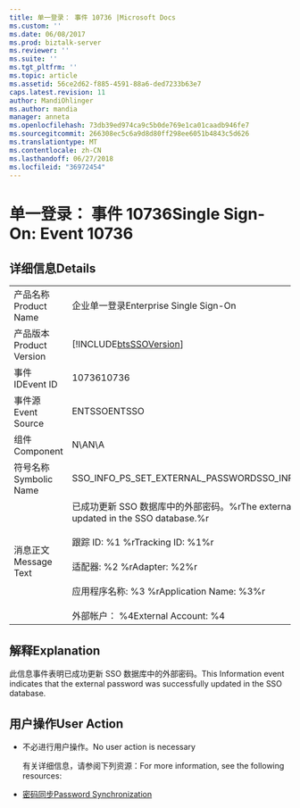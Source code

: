 ```yaml
---
title: 单一登录： 事件 10736 |Microsoft Docs
ms.custom: ''
ms.date: 06/08/2017
ms.prod: biztalk-server
ms.reviewer: ''
ms.suite: ''
ms.tgt_pltfrm: ''
ms.topic: article
ms.assetid: 56ce2d62-f885-4591-88a6-ded7233b63e7
caps.latest.revision: 11
author: MandiOhlinger
ms.author: mandia
manager: anneta
ms.openlocfilehash: 73db39ed974ca9c5b0de769e1ca01caadb946fe7
ms.sourcegitcommit: 266308ec5c6a9d8d80ff298ee6051b4843c5d626
ms.translationtype: MT
ms.contentlocale: zh-CN
ms.lasthandoff: 06/27/2018
ms.locfileid: "36972454"
---
```

# <a name="single-sign-on-event-10736"></a><span data-ttu-id="0c5cf-102">单一登录： 事件 10736</span><span class="sxs-lookup"><span data-stu-id="0c5cf-102">Single Sign-On: Event 10736</span></span>
## <a name="details"></a><span data-ttu-id="0c5cf-103">详细信息</span><span class="sxs-lookup"><span data-stu-id="0c5cf-103">Details</span></span>  

|                 |                                                                                                                                                                                                   |
|-----------------|---------------------------------------------------------------------------------------------------------------------------------------------------------------------------------------------------|
|  <span data-ttu-id="0c5cf-104">产品名称</span><span class="sxs-lookup"><span data-stu-id="0c5cf-104">Product Name</span></span>   |                                                                                     <span data-ttu-id="0c5cf-105">企业单一登录</span><span class="sxs-lookup"><span data-stu-id="0c5cf-105">Enterprise Single Sign-On</span></span>                                                                                     |
| <span data-ttu-id="0c5cf-106">产品版本</span><span class="sxs-lookup"><span data-stu-id="0c5cf-106">Product Version</span></span> |                                                                    [!INCLUDE[btsSSOVersion](../includes/btsssoversion-md.md)]                                                                     |
|    <span data-ttu-id="0c5cf-107">事件 ID</span><span class="sxs-lookup"><span data-stu-id="0c5cf-107">Event ID</span></span>     |                                                                                               <span data-ttu-id="0c5cf-108">10736</span><span class="sxs-lookup"><span data-stu-id="0c5cf-108">10736</span></span>                                                                                               |
|  <span data-ttu-id="0c5cf-109">事件源</span><span class="sxs-lookup"><span data-stu-id="0c5cf-109">Event Source</span></span>   |                                                                                              <span data-ttu-id="0c5cf-110">ENTSSO</span><span class="sxs-lookup"><span data-stu-id="0c5cf-110">ENTSSO</span></span>                                                                                               |
|    <span data-ttu-id="0c5cf-111">组件</span><span class="sxs-lookup"><span data-stu-id="0c5cf-111">Component</span></span>    |                                                                                                <span data-ttu-id="0c5cf-112">N\A</span><span class="sxs-lookup"><span data-stu-id="0c5cf-112">N\A</span></span>                                                                                                |
|  <span data-ttu-id="0c5cf-113">符号名称</span><span class="sxs-lookup"><span data-stu-id="0c5cf-113">Symbolic Name</span></span>  |                                                                                 <span data-ttu-id="0c5cf-114">SSO_INFO_PS_SET_EXTERNAL_PASSWORD</span><span class="sxs-lookup"><span data-stu-id="0c5cf-114">SSO_INFO_PS_SET_EXTERNAL_PASSWORD</span></span>                                                                                 |
|  <span data-ttu-id="0c5cf-115">消息正文</span><span class="sxs-lookup"><span data-stu-id="0c5cf-115">Message Text</span></span>   | <span data-ttu-id="0c5cf-116">已成功更新 SSO 数据库中的外部密码。%r</span><span class="sxs-lookup"><span data-stu-id="0c5cf-116">The external password was successfully updated in the SSO database.%r</span></span><br /><br /> <span data-ttu-id="0c5cf-117">跟踪 ID: %1 %r</span><span class="sxs-lookup"><span data-stu-id="0c5cf-117">Tracking ID: %1%r</span></span><br /><br /> <span data-ttu-id="0c5cf-118">适配器: %2 %r</span><span class="sxs-lookup"><span data-stu-id="0c5cf-118">Adapter: %2%r</span></span><br /><br /> <span data-ttu-id="0c5cf-119">应用程序名称: %3 %r</span><span class="sxs-lookup"><span data-stu-id="0c5cf-119">Application Name: %3%r</span></span><br /><br /> <span data-ttu-id="0c5cf-120">外部帐户： %4</span><span class="sxs-lookup"><span data-stu-id="0c5cf-120">External Account: %4</span></span> |

## <a name="explanation"></a><span data-ttu-id="0c5cf-121">解释</span><span class="sxs-lookup"><span data-stu-id="0c5cf-121">Explanation</span></span>  
 <span data-ttu-id="0c5cf-122">此信息事件表明已成功更新 SSO 数据库中的外部密码。</span><span class="sxs-lookup"><span data-stu-id="0c5cf-122">This Information event indicates that the external password was successfully updated in the SSO database.</span></span>  

## <a name="user-action"></a><span data-ttu-id="0c5cf-123">用户操作</span><span class="sxs-lookup"><span data-stu-id="0c5cf-123">User Action</span></span>  

- <span data-ttu-id="0c5cf-124">不必进行用户操作。</span><span class="sxs-lookup"><span data-stu-id="0c5cf-124">No user action is necessary</span></span>  

  <span data-ttu-id="0c5cf-125">有关详细信息，请参阅下列资源：</span><span class="sxs-lookup"><span data-stu-id="0c5cf-125">For more information, see the following resources:</span></span>  

- [<span data-ttu-id="0c5cf-126">密码同步</span><span class="sxs-lookup"><span data-stu-id="0c5cf-126">Password Synchronization</span></span>](../core/password-synchronization2.md)
